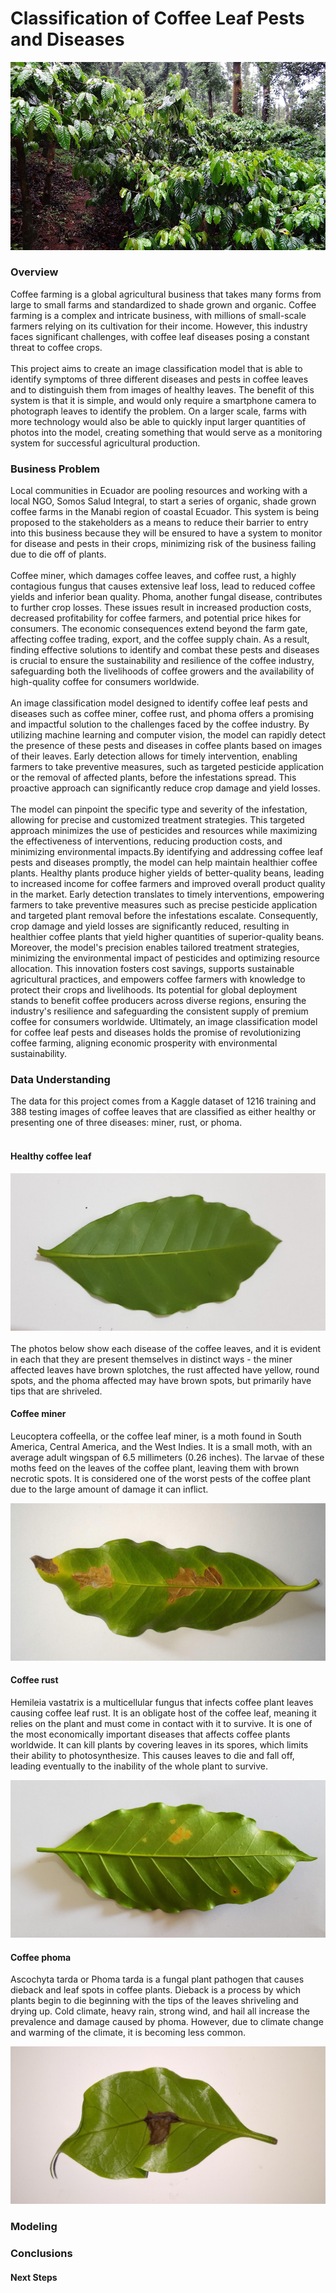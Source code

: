 # Classification of Coffee Leaf Pests and Diseases

![Shade Grown Coffee photo](https://github.com/e-jager/coffee_leaf/blob/e53e4849733cc89e8e02da559da0fa56361e357c/images/coffee-shade.jpg)
### Overview
Coffee farming is a global agricultural business that takes many forms from large to small farms and standardized to shade grown and organic. Coffee farming is a complex and intricate business, with millions of small-scale farmers relying on its cultivation for their income. However, this industry faces significant challenges, with coffee leaf diseases posing a constant threat to coffee crops. 
<br>
<br>
This project aims to create an image classification model that is able to identify symptoms of three different diseases and pests in coffee leaves and to distinguish them from images of healthy leaves. The benefit of this system is that it is simple, and would only require a smartphone camera to photograph leaves to identify the problem. On a larger scale, farms with more technology would also be able to quickly input larger quantities of photos into the model, creating something that would serve as a monitoring system for successful agricultural production. 

### Business Problem
Local communities in Ecuador are pooling resources and working with a local NGO, Somos Salud Integral, to start a series of organic, shade grown coffee farms in the Manabi region of coastal Ecuador. This system is being proposed to the stakeholders as a means to reduce their barrier to entry into this business because they will be ensured to have a system to monitor for disease and pests in their crops, minimizing risk of the business failing due to die off of plants. 
<br>
<br>
Coffee miner, which damages coffee leaves, and coffee rust, a highly contagious fungus that causes extensive leaf loss, lead to reduced coffee yields and inferior bean quality. Phoma, another fungal disease, contributes to further crop losses. These issues result in increased production costs, decreased profitability for coffee farmers, and potential price hikes for consumers. The economic consequences extend beyond the farm gate, affecting coffee trading, export, and the coffee supply chain. As a result, finding effective solutions to identify and combat these pests and diseases is crucial to ensure the sustainability and resilience of the coffee industry, safeguarding both the livelihoods of coffee growers and the availability of high-quality coffee for consumers worldwide.
<br>
<br>
An image classification model designed to identify coffee leaf pests and diseases such as coffee miner, coffee rust, and phoma offers a promising and impactful solution to the challenges faced by the coffee industry. By utilizing machine learning and computer vision, the model can rapidly detect the presence of these pests and diseases in coffee plants based on images of their leaves. Early detection allows for timely intervention, enabling farmers to take preventive measures, such as targeted pesticide application or the removal of affected plants, before the infestations spread. This proactive approach can significantly reduce crop damage and yield losses.
<br>
<br>
The model can pinpoint the specific type and severity of the infestation, allowing for precise and customized treatment strategies. This targeted approach minimizes the use of pesticides and resources while maximizing the effectiveness of interventions, reducing production costs, and minimizing environmental impacts.By identifying and addressing coffee leaf pests and diseases promptly, the model can help maintain healthier coffee plants. Healthy plants produce higher yields of better-quality beans, leading to increased income for coffee farmers and improved overall product quality in the market. Early detection translates to timely interventions, empowering farmers to take preventive measures such as precise pesticide application and targeted plant removal before the infestations escalate. Consequently, crop damage and yield losses are significantly reduced, resulting in healthier coffee plants that yield higher quantities of superior-quality beans. Moreover, the model's precision enables tailored treatment strategies, minimizing the environmental impact of pesticides and optimizing resource allocation. This innovation fosters cost savings, supports sustainable agricultural practices, and empowers coffee farmers with knowledge to protect their crops and livelihoods. Its potential for global deployment stands to benefit coffee producers across diverse regions, ensuring the industry's resilience and safeguarding the consistent supply of premium coffee for consumers worldwide. Ultimately, an image classification model for coffee leaf pests and diseases holds the promise of revolutionizing coffee farming, aligning economic prosperity with environmental sustainability.

### Data Understanding
The data for this project comes from a Kaggle dataset of 1216 training and 388 testing images of coffee leaves that are classified as either healthy or presenting one of three diseases: miner, rust, or phoma.
<br>
<br>
#### Healthy coffee leaf
![Healthy coffee leaf](https://github.com/e-jager/coffee_leaf/blob/e53e4849733cc89e8e02da559da0fa56361e357c/data/images_sorted/test/test_healthy/1118.jpg)
<br>
<br>
The photos below show each disease of the coffee leaves, and it is evident in each that they are present themselves in distinct ways - the miner affected leaves have brown splotches, the rust affected have yellow, round spots, and the phoma affected may have brown spots, but primarily have tips that are shriveled.
#### Coffee miner
Leucoptera coffeella, or the coffee leaf miner, is a moth found in South America, Central America, and the West Indies. It is a small moth, with an average adult wingspan of 6.5 millimeters (0.26 inches). The larvae of these moths feed on the leaves of the coffee plant, leaving them with brown necrotic spots. It is considered one of the worst pests of the coffee plant due to the large amount of damage it can inflict. 

![Leaf affected by coffee leaf miner](https://github.com/e-jager/coffee_leaf/blob/e53e4849733cc89e8e02da559da0fa56361e357c/data/images_sorted/test/test_miner/72.jpg)

#### Coffee rust
Hemileia vastatrix is a multicellular fungus that infects coffee plant leaves causing coffee leaf rust. It is an obligate host of the coffee leaf, meaning it relies on the plant and must come in contact with it to survive. It is one of the most economically important diseases that affects coffee plants worldwide. It can kill plants by covering leaves in its spores, which limits their ability to photosynthesize. This causes leaves to die and fall off, leading eventually to the inability of the whole plant to survive. 

![Leaf affected by coffee leaf rust](https://github.com/e-jager/coffee_leaf/blob/e53e4849733cc89e8e02da559da0fa56361e357c/data/images_sorted/test/test_rust/1122.jpg)

#### Coffee phoma
Ascochyta tarda or Phoma tarda is a fungal plant pathogen that causes dieback and leaf spots in coffee plants. Dieback is a process by which plants begin to die beginning with the tips of the leaves shriveling and drying up. Cold climate, heavy rain, strong wind, and hail all increase the prevalence and damage caused by phoma. However, due to climate change and warming of the climate, it is becoming less common. 

![Leaf affected by coffee leaf phoma](https://github.com/e-jager/coffee_leaf/blob/e53e4849733cc89e8e02da559da0fa56361e357c/data/images_sorted/test/test_phoma/512.jpg)

### Modeling
### Conclusions
#### Next Steps
